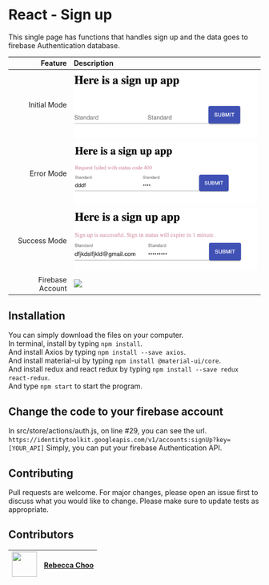 # React - Sign up

This single page has functions that handles sign up and the data goes to firebase Authentication database.

| Feature | Description |
| -----: | :----------- |
|  Initial Mode | <img src="https://github.com/rebeccachoo/react-redux-firebase-signin/blob/main/initial.png?raw=true"  width="400">|
|  Error Mode | <img src="https://github.com/rebeccachoo/react-redux-firebase-signin/blob/main/error.png?raw=true"  width="400">|
|  Success Mode | <img src="https://github.com/rebeccachoo/react-redux-firebase-signin/blob/main/success.png?raw=true"  width="400">|
|  Firebase Account | <img src="https://github.com/rebeccachoo/react-redux-firebase-signup/blob/main/firebase.png?raw=true"  width="400">|

## Installation

You can simply download the files on your computer. <br />
In terminal, install by typing `npm install`.  <br />
And install Axios by typing `npm install --save axios`.  <br />
And install material-ui by typing `npm install @material-ui/core`.  <br />
And install redux and react redux by typing `npm install --save redux react-redux`.  <br />
And type `npm start` to start the program.


## Change the code to your firebase account

In src/store/actions/auth.js, on line #29, you can see the url.
`https://identitytoolkit.googleapis.com/v1/accounts:signUp?key=[YOUR_API]`
 Simply, you can put your firebase Authentication API.
 
 
## Contributing

Pull requests are welcome. For major changes, please open an issue first to discuss what you would like to change.
Please make sure to update tests as appropriate. 


##  Contributors

|  <img src="https://avatars.githubusercontent.com/u/254729?s=460&u=58ed23724180265db677357b4133d4ef970d6407&v=4" width="50" height="50" /> |<a href="https://github.com/rebeccachoo" target="_blank">Rebecca Choo</a>| 
| ----------- | ----------- |
